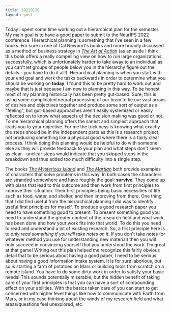 ```yaml
---
title: 20220118
layout: post
---
```


Today I spent some time working out a hierarchical plan for the semester. My main goal is to have a good paper to submit to the NeurIPS 2022 conference. Hierarchical planning is something that I've seen in a few books. For sure in one of Cal Newport's books and more broadly discussed as a method of business strategy in *[The Art of Action](https://www.goodreads.com/book/show/9973202-the-art-of-action)* (as an aside I think this book offers a really compelling view on how to run large organizations successfully, which is unfortunately harder to take away to an individual as you can't let groups of people below you in the hierarchy figure out the details - you have to do it all!). Hierarchical planning is when you start with your end goal and work the tasks backwards in order to determine what you should be working on **today**. I found this to be pretty hard to work out and maybe that is just because I am new to planning in this way. To be honest most of my planning historically has been pretty gut-based. Sure, this is using some complicated neural processing of our brain to tie our vast arrays of desires and objectives together and produce some sort of output as a "feeling", but gut-based approaches aren't easily systemized or easily reflected on to know what aspects of the decision making was good or not. To me hierarchical planning offers the sanest and simplest approach that leads you to your objective. For me the trickiness is knowing what exactly the steps should be in the independent parts as this is a research project, not producing something like a physical good where there is a fairly clear process. I think doing this planning would be helpful to do with someone else as they will provide feedback to your plan and what steps don't seem as clear - unclear steps would indicate that you skipped steps in the breakdown and thus added too much difficulty into a single step. 

The books *[The Mysterious Island](https://www.goodreads.com/book/show/32831.The_Mysterious_Island)* and *[The Martian](https://www.goodreads.com/book/show/18007564-the-martian)* both provide examples of characters that solve problems in this way. In both cases the characters are stranded somewhere and have roughly the goal: **survive**. They come up with plans that lead to this outcome and then work from first principles to improve their situation. Their first principles being basic necessities of life such as food, water, and shelter, and then improving from there. One thing that I did find useful from the hierarchical planning I did was to identify useful first principles for myself. To produce a good research paper you need to have something good to present. To present something good you need to understand the greater context of the research field and what work has been done and how your work fits into that world. To do this you need to read and understand a lot of existing research. So, a first principle here is to *only read something if you will take notes on it*. If you don't take notes (or whatever method you use for understanding new material) then you will only succeed in convincing yourself that you understood the work. I'm great at that game! Writing out this plan helped me recognize this fairly obvious detail that to be serious about having a good paper, I need to be serious about having a good information intake system. It is for sure laborious, but so is starting a farm of potatoes on Mars or building tools from scratch on a remote island. You have to do some dirty work in order to satisfy your basic needs! This sounds potentially miserable, but the hidden benefit of taking care of your first principles is that you can have a sort of compounding effect on your abilities. With the basics taken care of you can start to get concerned with higher level things like how to communicate with Earth from Mars, or in my case thinking about the winds of my research field and what areas/questions feel unexplored, etc. 